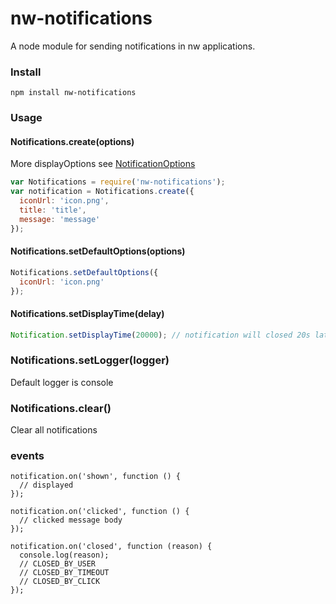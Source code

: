 # nw-notifications
A node module for sending notifications in nw applications.

### Install
```
npm install nw-notifications
```

### Usage

#### Notifications.create(options)

More displayOptions see [NotificationOptions](https://developer.chrome.com/extensions/notifications#type-NotificationOptions)

```javascript
var Notifications = require('nw-notifications');
var notification = Notifications.create({
  iconUrl: 'icon.png',
  title: 'title',
  message: 'message'
});
```

#### Notifications.setDefaultOptions(options)


```javascript
Notifications.setDefaultOptions({
  iconUrl: 'icon.png'
});
```

#### Notifications.setDisplayTime(delay)
```javascript
Notification.setDisplayTime(20000); // notification will closed 20s later;
```

### Notifications.setLogger(logger)
Default logger is console

### Notifications.clear()
Clear all notifications 

### events

```
notification.on('shown', function () {
  // displayed
});

notification.on('clicked', function () {
  // clicked message body
});

notification.on('closed', function (reason) {
  console.log(reason); 
  // CLOSED_BY_USER
  // CLOSED_BY_TIMEOUT
  // CLOSED_BY_CLICK
});

```

